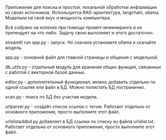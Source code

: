 Приложение для поиска и простой, локальной обработки информации из своих источников. Используется RAG-архитектура, langchain, ollama. Модельки на свой вкус и мощность компьютера.

Всё собрано на коленке при помощи промпт-инжиниринга и не претендует на что-либо. Задачу свою выполняет и этого достаточно.

streamlit run app.py - запуск. Но сначала установите ollama и скачайте модель.

app.py - основной файл для главной страницы и общения с моделькой.

db_utils.py - отдельный модуль для хранения общих функций, связанных с работой с векторной базой 
данных.

editor.py - дополнительный функционал, можно добавить отдельно по одной ссылке или файл в БД. Можно полистать БД постранично.

scan.py - поиск по БД без участия модели.

urlparser.py - создаёт список ссылок с тегом. Работает отдельно от основного приложения, просто 
выполните этот файл.

urlslistaddbd.py добавляет в БД ссылки по списку из файла urlslist.txt. Работает отдельно от основного приложения, просто 
выполните этот файл.